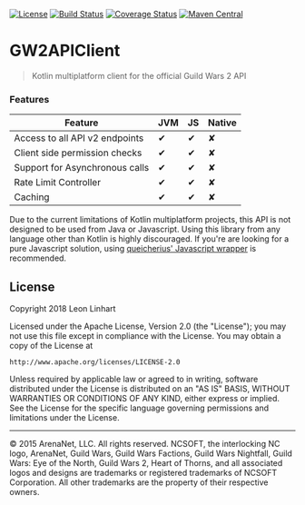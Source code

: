 [![License](https://img.shields.io/badge/license-Apache%202.0-yellowgreen.svg?style=flat-square)](https://github.com/TheMrMilchmann/GW2APIClient/blob/master/LICENSE)
[![Build Status](https://img.shields.io/travis/TheMrMilchmann/GW2APIClient.svg?style=flat-square)](https://travis-ci.org/TheMrMilchmann/GW2APIClient)
[![Coverage Status](https://img.shields.io/codecov/c/github/TheMrMilchmann/GW2APIClient/master.svg?style=flat-square)](https://codecov.io/github/TheMrMilchmann/GW2APIClient)
[![Maven Central](https://img.shields.io/maven-central/v/com.github.themrmilchmann.gw2api/gw2api.svg?style=flat-square&label=maven%20central)](https://maven-badges.herokuapp.com/maven-central/com.github.themrmilchmann.gw2api/gw2api)

# GW2APIClient

> Kotlin multiplatform client for the official Guild Wars 2 API


### Features

| Feature                                        |   JVM   |   JS    | Native  |
|------------------------------------------------|---------|---------|---------|
| Access to all API v2 endpoints                 |    ✔    |    ✔    |    ✘    |
| Client side permission checks                  |    ✔    |    ✔    |    ✘    |
| Support for Asynchronous calls                 |    ✔    |    ✔    |    ✘    |
| Rate Limit Controller                          |    ✔    |    ✔    |    ✘    |
| Caching                                        |    ✔    |    ✔    |    ✘    |

Due to the current limitations of Kotlin multiplatform projects, this API is not designed to be used from Java or
Javascript. Using this library from any language other than Kotlin is highly discouraged. If you're are looking for a
pure Javascript solution, using [queicherius' Javascript wrapper](https://github.com/queicherius/gw2api-client) is
recommended.

## License

Copyright 2018 Leon Linhart

Licensed under the Apache License, Version 2.0 (the "License");
you may not use this file except in compliance with the License.
You may obtain a copy of the License at

    http://www.apache.org/licenses/LICENSE-2.0

Unless required by applicable law or agreed to in writing, software
distributed under the License is distributed on an "AS IS" BASIS,
WITHOUT WARRANTIES OR CONDITIONS OF ANY KIND, either express or implied.
See the License for the specific language governing permissions and
limitations under the License.

------------------------------------------------------------------------------------------------------------------------

© 2015 ArenaNet, LLC. All rights reserved. NCSOFT, the interlocking NC logo, ArenaNet, Guild Wars, Guild Wars Factions,
Guild Wars Nightfall, Guild Wars: Eye of the North, Guild Wars 2, Heart of Thorns, and all associated logos and designs
are trademarks or registered trademarks of NCSOFT Corporation. All other trademarks are the property of their respective
owners.